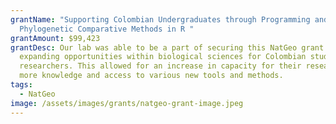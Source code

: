 ```yaml
---
grantName: "Supporting Colombian Undergraduates through Programming and
  Phylogenetic Comparative Methods in R "
grantAmount: $99,423
grantDesc: Our lab was able to be a part of securing this NatGeo grant for
  expanding opportunities within biological sciences for Colombian students and
  researchers. This allowed for an increase in capacity for their research with
  more knowledge and access to various new tools and methods.
tags:
  - NatGeo
image: /assets/images/grants/natgeo-grant-image.jpeg
---
```

